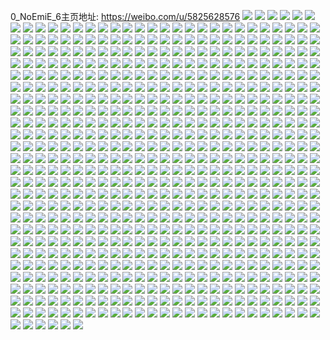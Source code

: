 0_NoEmiE_6主页地址: https://weibo.com/u/5825628576 
![](https://wx4.sinaimg.cn/mw2000/006mfK7ely1h8zhzrhjvtj31hc0u0dkz.jpg) 
![](https://wx4.sinaimg.cn/mw2000/006mfK7ely1h8z5u8vk5pj30ku0rs780.jpg) 
![](https://wx4.sinaimg.cn/mw2000/006mfK7ely1h8z5ubph14j31o0280e81.jpg) 
![](https://wx4.sinaimg.cn/mw2000/006mfK7ely1h8z5u8ieeyj32801o0u0x.jpg) 
![](https://wx4.sinaimg.cn/mw2000/006mfK7ely1h8z5udgyipj320y20y4qp.jpg) 
![](https://wx4.sinaimg.cn/mw2000/006mfK7ely1h8z5ugts6ij30zg0zgjyx.jpg) 
![](https://wx4.sinaimg.cn/mw2000/006mfK7ely1h8xktrzy4pj30o110twkz.jpg) 
![](https://wx4.sinaimg.cn/mw2000/006mfK7ely1h8wu4ruf8nj32c0340npe.jpg) 
![](https://wx4.sinaimg.cn/mw2000/006mfK7ely1h8wu5ng5psj32c02c0tso.jpg) 
![](https://wx4.sinaimg.cn/mw2000/006mfK7ely1h8nkj0133bj31yc0wiqv5.jpg) 
![](https://wx4.sinaimg.cn/mw2000/006mfK7ely1h8nkjrr3c5j30r40r4tej.jpg) 
![](https://wx4.sinaimg.cn/mw2000/006mfK7ely1h8it8z6ez3j32c02eakjm.jpg) 
![](https://wx4.sinaimg.cn/mw2000/006mfK7ely1h8it91ihqaj31sc1scnek.jpg) 
![](https://wx4.sinaimg.cn/mw2000/006mfK7ely1h8it9ndqf4j30wi0win52.jpg) 
![](https://wx4.sinaimg.cn/mw2000/006mfK7ely1h8gp04lkacj32801o07wi.jpg) 
![](https://wx4.sinaimg.cn/mw2000/006mfK7ely1h8glltunuej30zk0zktat.jpg) 
![](https://wx4.sinaimg.cn/mw2000/006mfK7ely1h8feumz5wrj31o01904qp.jpg) 
![](https://wx4.sinaimg.cn/mw2000/006mfK7ely1h8feuo996tj31o0190tmd.jpg) 
![](https://wx4.sinaimg.cn/mw2000/006mfK7ely1h8feup6khbj31o0190gtc.jpg) 
![](https://wx4.sinaimg.cn/mw2000/006mfK7ely1h8dyya1xndj31o0190apo.jpg) 
![](https://wx4.sinaimg.cn/mw2000/006mfK7ely1h8d5t8flqcj31yc0winpd.jpg) 
![](https://wx4.sinaimg.cn/mw2000/006mfK7ely1h8bv6tbkydj317e190afn.jpg) 
![](https://wx4.sinaimg.cn/mw2000/006mfK7ely1h8bv6kq8gcj312810cagm.jpg) 
![](https://wx4.sinaimg.cn/mw2000/006mfK7ely1h8a9298ogej32801o0e81.jpg) 
![](https://wx4.sinaimg.cn/mw2000/006mfK7ely1h8690nwjocj30wh0wywni.jpg) 
![](https://wx4.sinaimg.cn/mw2000/006mfK7ely1h8690oqidzj30wi0wjaiv.jpg) 
![](https://wx4.sinaimg.cn/mw2000/006mfK7ely1h8690quq6fj30wi0y6tex.jpg) 
![](https://wx4.sinaimg.cn/mw2000/006mfK7ely1h81inbpztmj32o02o0q55.jpg) 
![](https://wx4.sinaimg.cn/mw2000/006mfK7ely1h81io1msjej31o01o04kp.jpg) 
![](https://wx4.sinaimg.cn/mw2000/006mfK7ely1h81io33b95j31o01o0e1d.jpg) 
![](https://wx4.sinaimg.cn/mw2000/006mfK7ely1h7xtgsrznkj31321g3k1p.jpg) 
![](https://wx4.sinaimg.cn/mw2000/006mfK7ely1h7xtgvoisyj31o0190k8w.jpg) 
![](https://wx4.sinaimg.cn/mw2000/006mfK7ely1h7quh1cowyj30wi1ycb29.jpg) 
![](https://wx4.sinaimg.cn/mw2000/006mfK7ely1h7quhdip3mj32801o0b29.jpg) 
![](https://wx4.sinaimg.cn/mw2000/006mfK7ely1h7quhj4jygj31o0190n8f.jpg) 
![](https://wx4.sinaimg.cn/mw2000/006mfK7ely1h7quhl6xmjj31o0280b29.jpg) 
![](https://wx4.sinaimg.cn/mw2000/006mfK7ely1h7quhlp91bj30ku0rsq73.jpg) 
![](https://wx4.sinaimg.cn/mw2000/006mfK7ely1h7pjzcpzjfj30u00u03zd.jpg) 
![](https://wx4.sinaimg.cn/mw2000/006mfK7ely1h7laim47vej30wh17aam1.jpg) 
![](https://wx4.sinaimg.cn/mw2000/006mfK7ely1h7laive4rfj313o1j1kjl.jpg) 
![](https://wx4.sinaimg.cn/mw2000/006mfK7ely1h7hvwhsqyej30e80e8dhh.jpg) 
![](https://wx4.sinaimg.cn/mw2000/006mfK7ely1h7fmqzt34qj32c1343gru.jpg) 
![](https://wx4.sinaimg.cn/mw2000/006mfK7ely1h7fmqwkjgej325q341b2a.jpg) 
![](https://wx4.sinaimg.cn/mw2000/006mfK7ely1h7fmrbbmfzj32c1341b2a.jpg) 
![](https://wx4.sinaimg.cn/mw2000/006mfK7ely1h7fmrn8bubj32c1343n3u.jpg) 
![](https://wx4.sinaimg.cn/mw2000/006mfK7ely1h7avg2nshnj30u0142wid.jpg) 
![](https://wx4.sinaimg.cn/mw2000/006mfK7ely1h7avg26ktrj30u0142dge.jpg) 
![](https://wx4.sinaimg.cn/mw2000/006mfK7ely1h794m5zos3j30u01sxdjv.jpg) 
![](https://wx4.sinaimg.cn/mw2000/006mfK7ely1h78p0mf5l6j31yc0winpd.jpg) 
![](https://wx4.sinaimg.cn/mw2000/006mfK7ely1h78p6xnvnbj30u015wgmv.jpg) 
![](https://wx4.sinaimg.cn/mw2000/006mfK7ely1h78p5uws4wj30wi0v1tea.jpg) 
![](https://wx4.sinaimg.cn/mw2000/006mfK7ely1h6dgkx8l36j32dc1kwhdu.jpg) 
![](https://wx4.sinaimg.cn/mw2000/006mfK7ely1h6dgl1kb8xj32dc1kwkjm.jpg) 
![](https://wx4.sinaimg.cn/mw2000/006mfK7ely1h6dgl4z4k8j324f1kt7wi.jpg) 
![](https://wx4.sinaimg.cn/mw2000/006mfK7ely1h4x66l5aryj30sg0w00wl.jpg) 
![](https://wx4.sinaimg.cn/mw2000/006mfK7ely1h4x66lm8u4j30sg1c0n4l.jpg) 
![](https://wx4.sinaimg.cn/mw2000/006mfK7ely1h4x66kr29vj30sg1c0wml.jpg) 
![](https://wx4.sinaimg.cn/mw2000/006mfK7ely1h4x66n3utnj31400u0jyu.jpg) 
![](https://wx4.sinaimg.cn/mw2000/006mfK7egy1h47um9jddlj30dw0dwwfc.jpg) 
![](https://wx4.sinaimg.cn/mw2000/006mfK7ely1h140e75ot5j32c02c07wj.jpg) 
![](https://wx4.sinaimg.cn/mw2000/006mfK7ely1h140eldrlrj30u00u04ac.jpg) 
![](https://wx4.sinaimg.cn/mw2000/006mfK7ely1gxaa6j0zqoj33402c01kx.jpg) 
![](https://wx4.sinaimg.cn/mw2000/006mfK7ely1gxaa6o7ovbj33402c0kjo.jpg) 
![](https://wx4.sinaimg.cn/mw2000/006mfK7ely1gxaa6ri5usj33402c04qr.jpg) 
![](https://wx4.sinaimg.cn/mw2000/006mfK7ely1gxaa6toawjj32c0340npd.jpg) 
![](https://wx4.sinaimg.cn/mw2000/006mfK7ely1gxaa6yhm0mj32c0340qv5.jpg) 
![](https://wx4.sinaimg.cn/mw2000/006mfK7ely1gxaa6zrg7dj324k2graxj.jpg) 
![](https://wx4.sinaimg.cn/mw2000/006mfK7ely1gxaa7hww9yj33402c0qv8.jpg) 
![](https://wx4.sinaimg.cn/mw2000/006mfK7ely1gxaa7l5m11j32c0340qv5.jpg) 
![](https://wx4.sinaimg.cn/mw2000/006mfK7ely1gxaa7nitnoj32c02c01ky.jpg) 
![](https://wx4.sinaimg.cn/mw2000/006mfK7ely1gwzuvhaenej32c0340hdt.jpg) 
![](https://wx4.sinaimg.cn/mw2000/006mfK7ely1gwzuvl3gouj32c0340hdu.jpg) 
![](https://wx4.sinaimg.cn/mw2000/006mfK7ely1gwzuvmgp08j33402c0kj6.jpg) 
![](https://wx4.sinaimg.cn/mw2000/006mfK7ely1gwzuwarinrj32c02k6b29.jpg) 
![](https://wx4.sinaimg.cn/mw2000/006mfK7ely1gwzuwcem7mj31si29fe71.jpg) 
![](https://wx4.sinaimg.cn/mw2000/006mfK7ely1gwzuwel5ydj33402c0hdt.jpg) 
![](https://wx4.sinaimg.cn/mw2000/006mfK7ely1gwxfu8d5ajj33402c0hdt.jpg) 
![](https://wx4.sinaimg.cn/mw2000/006mfK7ely1gwxfublkanj33402c01ky.jpg) 
![](https://wx4.sinaimg.cn/mw2000/006mfK7ely1gwxfzc5z1qj32c02c07wh.jpg) 
![](https://wx4.sinaimg.cn/mw2000/006mfK7ely1gwv99f57xyj30sg3k0x6p.jpg) 
![](https://wx4.sinaimg.cn/mw2000/006mfK7ely1gwv99mkjz4j30sg2txe81.jpg) 
![](https://wx4.sinaimg.cn/mw2000/006mfK7ely1gwv99v6aamj30sg4no4qq.jpg) 
![](https://wx4.sinaimg.cn/mw2000/006mfK7ely1gwv9a40dp1j30sg40lnpd.jpg) 
![](https://wx4.sinaimg.cn/mw2000/006mfK7ely1gwv9a5bg8qj31sc1sc1hx.jpg) 
![](https://wx4.sinaimg.cn/mw2000/006mfK7ely1gwv9a69cusj31sc1sc7nb.jpg) 
![](https://wx4.sinaimg.cn/mw2000/006mfK7ely1gwv9a7qi89j30zg0zg11n.jpg) 
![](https://wx4.sinaimg.cn/mw2000/006mfK7ely1gwv9a97qd9j31sc2dsb29.jpg) 
![](https://wx4.sinaimg.cn/mw2000/006mfK7ely1gwv9a9zleij30h70pftd2.jpg) 
![](https://wx4.sinaimg.cn/mw2000/006mfK7ely1gwpii5e8s3j33402c0e4k.jpg) 
![](https://wx4.sinaimg.cn/mw2000/006mfK7ely1gwpii7wavjj33402c0npd.jpg) 
![](https://wx4.sinaimg.cn/mw2000/006mfK7ely1gwpiimeiw1j32c02n6npd.jpg) 
![](https://wx4.sinaimg.cn/mw2000/006mfK7ely1gwpiinxsuxj31o0280ngj.jpg) 
![](https://wx4.sinaimg.cn/mw2000/006mfK7ely1gwpiivt2x4j31o0280qv5.jpg) 
![](https://wx4.sinaimg.cn/mw2000/006mfK7ely1gwpiiyorg1j31o0280hdt.jpg) 
![](https://wx4.sinaimg.cn/mw2000/006mfK7ely1gwpiia6d6qj32c02bjnpd.jpg) 
![](https://wx4.sinaimg.cn/mw2000/006mfK7ely1gwpihyo47wj30n00tnqc0.jpg) 
![](https://wx4.sinaimg.cn/mw2000/006mfK7ely1gwpiidoc0nj33402c0kjl.jpg) 
![](https://wx4.sinaimg.cn/mw2000/006mfK7ely1gwpiiszdsgj31o0280qqo.jpg) 
![](https://wx4.sinaimg.cn/mw2000/006mfK7ely1gwpiigjp2sj33402c0npd.jpg) 
![](https://wx4.sinaimg.cn/mw2000/006mfK7ely1gwpiiia668j32c02l6b29.jpg) 
![](https://wx4.sinaimg.cn/mw2000/006mfK7ely1gwpiijrm44j31lh24n7o3.jpg) 
![](https://wx4.sinaimg.cn/mw2000/006mfK7ely1gwpiiqzju8j33402c0kjm.jpg) 
![](https://wx4.sinaimg.cn/mw2000/006mfK7ely1gwpii3e2bej32c02c07wh.jpg) 
![](https://wx4.sinaimg.cn/mw2000/006mfK7ely1gw7zzmq4ulj329i24c7wh.jpg) 
![](https://wx4.sinaimg.cn/mw2000/006mfK7ely1gw7zzqbgtqj33402c0qv6.jpg) 
![](https://wx4.sinaimg.cn/mw2000/006mfK7ely1gw7zzwd5soj32c0340hdu.jpg) 
![](https://wx4.sinaimg.cn/mw2000/006mfK7ely1gw8000txsjj32c0340x6p.jpg) 
![](https://wx4.sinaimg.cn/mw2000/006mfK7ely1gw8002qeelj32c02c0hdt.jpg) 
![](https://wx4.sinaimg.cn/mw2000/006mfK7ely1gw8004hvfbj331627b4qp.jpg) 
![](https://wx4.sinaimg.cn/mw2000/006mfK7ely1gw8007tzh5j32c0340u0x.jpg) 
![](https://wx4.sinaimg.cn/mw2000/006mfK7ely1gw8009kaqaj32c02c0hdt.jpg) 
![](https://wx4.sinaimg.cn/mw2000/006mfK7ely1gw800curexj32c0340e81.jpg) 
![](https://wx4.sinaimg.cn/mw2000/006mfK7ely1gw7zunc3y3j33402c01kx.jpg) 
![](https://wx4.sinaimg.cn/mw2000/006mfK7ely1gw7zurh61wj32c0340e82.jpg) 
![](https://wx4.sinaimg.cn/mw2000/006mfK7ely1gw7zuvjlqjj32c0340npe.jpg) 
![](https://wx4.sinaimg.cn/mw2000/006mfK7ely1gw7zuktpimj32v92c0qv5.jpg) 
![](https://wx4.sinaimg.cn/mw2000/006mfK7ely1gw7zuybzc7j32c0340b29.jpg) 
![](https://wx4.sinaimg.cn/mw2000/006mfK7ely1gw7zv4bn99j31xg1xghdt.jpg) 
![](https://wx4.sinaimg.cn/mw2000/006mfK7ely1gw7zvd2fgoj32c02c0x6p.jpg) 
![](https://wx4.sinaimg.cn/mw2000/006mfK7ely1gw7zvll26yj32942lkb2a.jpg) 
![](https://wx4.sinaimg.cn/mw2000/006mfK7ely1gw7zvz0uohj329v29v7wj.jpg) 
![](https://wx4.sinaimg.cn/mw2000/006mfK7ely1gw7zw1zm35j33402c0x6p.jpg) 
![](https://wx4.sinaimg.cn/mw2000/006mfK7ely1gw7zw4fkdej33402c0x6p.jpg) 
![](https://wx4.sinaimg.cn/mw2000/006mfK7ely1gw7zw6rmizj33402c0u0x.jpg) 
![](https://wx4.sinaimg.cn/mw2000/006mfK7ely1gw7zwc071ij32c0340npe.jpg) 
![](https://wx4.sinaimg.cn/mw2000/006mfK7ely1gw7zwdj2ewj32c02c0b29.jpg) 
![](https://wx4.sinaimg.cn/mw2000/006mfK7ely1gw7zwh06d5j32c0340e81.jpg) 
![](https://wx4.sinaimg.cn/mw2000/006mfK7ely1gw7zwiv9ryj32c02gthdt.jpg) 
![](https://wx4.sinaimg.cn/mw2000/006mfK7ely1gw7zwkze9tj32c02c3b29.jpg) 
![](https://wx4.sinaimg.cn/mw2000/006mfK7ely1gw7zwmnsjgj32c02c0b29.jpg) 
![](https://wx4.sinaimg.cn/mw2000/006mfK7ely1gvxbcfj57gj32c03401ky.jpg) 
![](https://wx4.sinaimg.cn/mw2000/006mfK7ely1gvxbcb6058j32c02c0u0x.jpg) 
![](https://wx4.sinaimg.cn/mw2000/006mfK7ely1gvxbch552aj32c02c0e81.jpg) 
![](https://wx4.sinaimg.cn/mw2000/006mfK7ely1gvxbcjkt7wj31g624n4qp.jpg) 
![](https://wx4.sinaimg.cn/mw2000/006mfK7ely1gvxbcm0iwlj32aj29fqv5.jpg) 
![](https://wx4.sinaimg.cn/mw2000/006mfK7ely1gvxbcnri00j33402c0e81.jpg) 
![](https://wx4.sinaimg.cn/mw2000/006mfK7ely1gvxbdb3hg1j33402c0e84.jpg) 
![](https://wx4.sinaimg.cn/mw2000/006mfK7ely1gvxbdgdqm4j33402c04qq.jpg) 
![](https://wx4.sinaimg.cn/mw2000/006mfK7ely1gvxbdhj661j32c02c04qp.jpg) 
![](https://wx4.sinaimg.cn/mw2000/006mfK7ely1gvxbdj1bwyj324n2mm7wh.jpg) 
![](https://wx4.sinaimg.cn/mw2000/006mfK7ely1gvxbdlzindj32c03401kx.jpg) 
![](https://wx4.sinaimg.cn/mw2000/006mfK7ely1gvxbdqhkl9j33402c0x6r.jpg) 
![](https://wx4.sinaimg.cn/mw2000/006mfK7ely1gvxbdvfdhkj32c03401kz.jpg) 
![](https://wx4.sinaimg.cn/mw2000/006mfK7ely1gvxbe0iskej32c0340npe.jpg) 
![](https://wx4.sinaimg.cn/mw2000/006mfK7ely1gvxbe3dg5wj33402c04qq.jpg) 
![](https://wx4.sinaimg.cn/mw2000/006mfK7ely1gvxbe5ciqrj32c02c01kx.jpg) 
![](https://wx4.sinaimg.cn/mw2000/006mfK7ely1gvxbe9xbfpj30n01dsdwv.jpg) 
![](https://wx4.sinaimg.cn/mw2000/006mfK7ely1gvokjudxk2j32c02c0u0x.jpg) 
![](https://wx4.sinaimg.cn/mw2000/006mfK7ely1gvokjwyzpaj63402c07wi02.jpg) 
![](https://wx4.sinaimg.cn/mw2000/006mfK7ely1gvokjz097hj63402c0hdt02.jpg) 
![](https://wx4.sinaimg.cn/mw2000/006mfK7ely1gvokk18v7xj62801o07wh02.jpg) 
![](https://wx4.sinaimg.cn/mw2000/006mfK7ely1gvokk2r8c1j62c0340b2902.jpg) 
![](https://wx4.sinaimg.cn/mw2000/006mfK7ely1gvokk62qmhj62c02c0e8202.jpg) 
![](https://wx4.sinaimg.cn/mw2000/006mfK7ely1gvokk8o4lqj62c02c0x6p02.jpg) 
![](https://wx4.sinaimg.cn/mw2000/006mfK7ely1gvokkaif0aj62c02c0e8102.jpg) 
![](https://wx4.sinaimg.cn/mw2000/006mfK7ely1gvokkcz85fj62c02c0u0x02.jpg) 
![](https://wx4.sinaimg.cn/mw2000/006mfK7ely1gvokkfwup1j62c02c0hdu02.jpg) 
![](https://wx4.sinaimg.cn/mw2000/006mfK7ely1gvokkje9czj62c02c0b2a02.jpg) 
![](https://wx4.sinaimg.cn/mw2000/006mfK7ely1gvokknolg6j62um2c0e8302.jpg) 
![](https://wx4.sinaimg.cn/mw2000/006mfK7ely1gvokjsehlkj31o01o04qp.jpg) 
![](https://wx4.sinaimg.cn/mw2000/006mfK7ely1gvokkpyu96j62c02c0kjl02.jpg) 
![](https://wx4.sinaimg.cn/mw2000/006mfK7ely1gvokkr5vxcj61851pqwzx02.jpg) 
![](https://wx4.sinaimg.cn/mw2000/006mfK7ely1gvokksuva4j61sc1sc4qp02.jpg) 
![](https://wx4.sinaimg.cn/mw2000/006mfK7ely1gvokku41epj60rz0rzwlv02.jpg) 
![](https://wx4.sinaimg.cn/mw2000/006mfK7ely1gvokkuuw12j60xr0xrwqo02.jpg) 
![](https://wx4.sinaimg.cn/mw2000/006mfK7ely1gvake7e8cgj32772r5hdu.jpg) 
![](https://wx4.sinaimg.cn/mw2000/006mfK7ely1gvake9se2aj60u01hc4qp02.jpg) 
![](https://wx4.sinaimg.cn/mw2000/006mfK7ely1gvakecgrc1j62c0340hdt02.jpg) 
![](https://wx4.sinaimg.cn/mw2000/006mfK7ely1gvakeemnwvj62c03404qp02.jpg) 
![](https://wx4.sinaimg.cn/mw2000/006mfK7ely1gvakelv37ij62151yn4qp02.jpg) 
![](https://wx4.sinaimg.cn/mw2000/006mfK7ely1gvakeoj1z6j32c0340e81.jpg) 
![](https://wx4.sinaimg.cn/mw2000/006mfK7ely1gvakexmnytj62c02ozb2c02.jpg) 
![](https://wx4.sinaimg.cn/mw2000/006mfK7ely1gvakf47ehrj62c0340kjm02.jpg) 
![](https://wx4.sinaimg.cn/mw2000/006mfK7ely1gvakf8i0nhj62c0340qv502.jpg) 
![](https://wx4.sinaimg.cn/mw2000/006mfK7ely1gvakfar6pkj32c02m81kx.jpg) 
![](https://wx4.sinaimg.cn/mw2000/006mfK7ely1gvakfet393j63402c0qv502.jpg) 
![](https://wx4.sinaimg.cn/mw2000/006mfK7ely1gvakfkc5r7j62c0340npe02.jpg) 
![](https://wx4.sinaimg.cn/mw2000/006mfK7ely1gvakekcrdrj62c0340hdu02.jpg) 
![](https://wx4.sinaimg.cn/mw2000/006mfK7ely1gvakfm1603j33402c0e81.jpg) 
![](https://wx4.sinaimg.cn/mw2000/006mfK7ely1gvakfol0poj63402c0u0x02.jpg) 
![](https://wx4.sinaimg.cn/mw2000/006mfK7ely1gvakfrfvz9j60u01hctiz02.jpg) 
![](https://wx4.sinaimg.cn/mw2000/006mfK7egy1gv873kwhsfj61sc1scb2902.jpg) 
![](https://wx4.sinaimg.cn/mw2000/006mfK7egy1gv874eqi2ij61sc2ds1kx02.jpg) 
![](https://wx4.sinaimg.cn/mw2000/006mfK7egy1gv874hm6nbj62c02pu1ky02.jpg) 
![](https://wx4.sinaimg.cn/mw2000/006mfK7egy1gv874j6ru7j61sc1scdz002.jpg) 
![](https://wx4.sinaimg.cn/mw2000/006mfK7egy1gv6i7joxstj62c02c0kjl02.jpg) 
![](https://wx4.sinaimg.cn/mw2000/006mfK7egy1guwpvkmmyaj612j1o0qkt02.jpg) 
![](https://wx4.sinaimg.cn/mw2000/006mfK7egy1gudz06u2l2j60sg59mb2b02.jpg) 
![](https://wx4.sinaimg.cn/mw2000/006mfK7egy1gudz0fac90j60sg5c0u0y02.jpg) 
![](https://wx4.sinaimg.cn/mw2000/006mfK7egy1gudyzzykgtj60sg58knpe02.jpg) 
![](https://wx4.sinaimg.cn/mw2000/006mfK7egy1gudz0mydhfj60sg64phdv02.jpg) 
![](https://wx4.sinaimg.cn/mw2000/006mfK7egy1gudz0te2khj60sg6bmb2a02.jpg) 
![](https://wx4.sinaimg.cn/mw2000/006mfK7egy1gudz0z1uq9j60sg667hdu02.jpg) 
![](https://wx4.sinaimg.cn/mw2000/006mfK7egy1gudz14g7mij60sg5p17wj02.jpg) 
![](https://wx4.sinaimg.cn/mw2000/006mfK7egy1gudz1b7xnzj60sg5znx6q02.jpg) 
![](https://wx4.sinaimg.cn/mw2000/006mfK7egy1gudz1foatqj60sg4cc7wi02.jpg) 
![](https://wx4.sinaimg.cn/mw2000/006mfK7egy1gu9r34ja6dj629z29z4qp02.jpg) 
![](https://wx4.sinaimg.cn/mw2000/006mfK7egy1gu79prx7w0j317o1ak4o6.jpg) 
![](https://wx4.sinaimg.cn/mw2000/006mfK7egy1gu3xtlv4kyj30ga340kho.jpg) 
![](https://wx4.sinaimg.cn/mw2000/006mfK7egy1gu3xtngg04j30fr340khv.jpg) 
![](https://wx4.sinaimg.cn/mw2000/006mfK7egy1gu3xvfshc7j30eu3404mp.jpg) 
![](https://wx4.sinaimg.cn/mw2000/006mfK7egy1gtt477uutsj317r1mce3j.jpg) 
![](https://wx4.sinaimg.cn/mw2000/006mfK7egy1gtt47l030jj31sc2dsnpe.jpg) 
![](https://wx4.sinaimg.cn/mw2000/006mfK7egy1gtt47d54yfj32ds1sgu0x.jpg) 
![](https://wx4.sinaimg.cn/mw2000/006mfK7egy1gtt47ffeaej32ds1sgx6p.jpg) 
![](https://wx4.sinaimg.cn/mw2000/006mfK7egy1gtt47m33zaj32c03407wh.jpg) 
![](https://wx4.sinaimg.cn/mw2000/006mfK7egy1gtt476z13uj32c02c01kx.jpg) 
![](https://wx4.sinaimg.cn/mw2000/006mfK7egy1gtt47gynt0j32c02w4x6p.jpg) 
![](https://wx4.sinaimg.cn/mw2000/006mfK7egy1gtt47hxb6fj30m90e4tb5.jpg) 
![](https://wx4.sinaimg.cn/mw2000/006mfK7egy1gtt47ja90qj32c0340qv5.jpg) 
![](https://wx4.sinaimg.cn/mw2000/006mfK7egy1gtjvv430g5j31sc1sc7wh.jpg) 
![](https://wx4.sinaimg.cn/mw2000/006mfK7egy1gtjvvpcbsdj321s21skjl.jpg) 
![](https://wx4.sinaimg.cn/mw2000/006mfK7egy1gtjvvmx67rj31sc1sc4qp.jpg) 
![](https://wx4.sinaimg.cn/mw2000/006mfK7egy1gtgpv3fv5nj30mz04vwel.jpg) 
![](https://wx4.sinaimg.cn/mw2000/006mfK7egy1gta5x3a5epj30u014042a.jpg) 
![](https://wx4.sinaimg.cn/mw2000/006mfK7egy1gs8sxardxej31400u0n6j.jpg) 
![](https://wx4.sinaimg.cn/mw2000/006mfK7egy1gs8sxbo1hzj314z0u0k06.jpg) 
![](https://wx4.sinaimg.cn/mw2000/006mfK7egy1gs8sxcaz69j30n010yaf4.jpg) 
![](https://wx4.sinaimg.cn/mw2000/006mfK7egy1gs8sxdaeogj31400u0ak1.jpg) 
![](https://wx4.sinaimg.cn/mw2000/006mfK7egy1gs8sxe7pdfj313m0u0gvi.jpg) 
![](https://wx4.sinaimg.cn/mw2000/006mfK7egy1gs8sxfc6mkj312h0u015z.jpg) 
![](https://wx4.sinaimg.cn/mw2000/006mfK7ely1grqndg5pcyj32yo1o07wh.jpg) 
![](https://wx4.sinaimg.cn/mw2000/006mfK7ely1grqndkz5wpj32yo1o0axj.jpg) 
![](https://wx4.sinaimg.cn/mw2000/006mfK7ely1grqndsyqdvj32c02c0b29.jpg) 
![](https://wx4.sinaimg.cn/mw2000/006mfK7ely1grqnduzy42j31hc0u0q7s.jpg) 
![](https://wx4.sinaimg.cn/mw2000/006mfK7ely1grqne7pl2lj30n00csabk.jpg) 
![](https://wx4.sinaimg.cn/mw2000/006mfK7ely1grqnedqx7oj32c02c04og.jpg) 
![](https://wx4.sinaimg.cn/mw2000/006mfK7ely1grqnd8g6naj32yo1o0kdl.jpg) 
![](https://wx4.sinaimg.cn/mw2000/006mfK7ely1grqndz4p4ej32yo1o0niv.jpg) 
![](https://wx4.sinaimg.cn/mw2000/006mfK7ely1grqne6o2ksj32c03407wh.jpg) 
![](https://wx4.sinaimg.cn/mw2000/006mfK7ely1grqner0ax9j32c02c0b2a.jpg) 
![](https://wx4.sinaimg.cn/mw2000/006mfK7ely1grqneyt3szj32c03407wh.jpg) 
![](https://wx4.sinaimg.cn/mw2000/006mfK7ely1grqej1u5ohj32uz2584i6.jpg) 
![](https://wx4.sinaimg.cn/mw2000/006mfK7ely1gro0f9u6eyj32c02c0npd.jpg) 
![](https://wx4.sinaimg.cn/mw2000/006mfK7ely1gro0ffuqu8j32c0340kjl.jpg) 
![](https://wx4.sinaimg.cn/mw2000/006mfK7ely1gro0fpz3sbj32c02c0qv9.jpg) 
![](https://wx4.sinaimg.cn/mw2000/006mfK7ely1gro0hlo1xzj33401r0nph.jpg) 
![](https://wx4.sinaimg.cn/mw2000/006mfK7ely1gro0gumbzmj32bk1pp1kz.jpg) 
![](https://wx4.sinaimg.cn/mw2000/006mfK7ely1gro0h1oztpj32c02c0kjl.jpg) 
![](https://wx4.sinaimg.cn/mw2000/006mfK7ely1gro0ftwlxwj32c02c07wi.jpg) 
![](https://wx4.sinaimg.cn/mw2000/006mfK7ely1gro0hp86ulj32c02c0x1r.jpg) 
![](https://wx4.sinaimg.cn/mw2000/006mfK7ely1gro0gdlsgmj32c02c0kjp.jpg) 
![](https://wx4.sinaimg.cn/mw2000/006mfK7ely1gro0g4ez6jj32c02tskjq.jpg) 
![](https://wx4.sinaimg.cn/mw2000/006mfK7ely1gro0f6xdrfj32c02c0qv6.jpg) 
![](https://wx4.sinaimg.cn/mw2000/006mfK7ely1gro0gp5tc3j32ts1lau12.jpg) 
![](https://wx4.sinaimg.cn/mw2000/006mfK7ely1gro0hsbc92j32c02c0192.jpg) 
![](https://wx4.sinaimg.cn/mw2000/006mfK7ely1gro0jyw3paj32yo1o0kjl.jpg) 
![](https://wx4.sinaimg.cn/mw2000/006mfK7ely1gro0kmiiggj33402c0npg.jpg) 
![](https://wx4.sinaimg.cn/mw2000/006mfK7ely1gro0leioc6j328l273hdx.jpg) 
![](https://wx4.sinaimg.cn/mw2000/006mfK7ely1grlny4lqlpj30mz0run24.jpg) 
![](https://wx4.sinaimg.cn/mw2000/006mfK7ely1grlny3gdyuj32c0340b29.jpg) 
![](https://wx4.sinaimg.cn/mw2000/006mfK7ely1grlnxztekcj32c027b4e9.jpg) 
![](https://wx4.sinaimg.cn/mw2000/006mfK7ely1grbato2n4wj30u00u0tdv.jpg) 
![](https://wx4.sinaimg.cn/mw2000/006mfK7ely1grbatpabr4j30u00u0wje.jpg) 
![](https://wx4.sinaimg.cn/mw2000/006mfK7ely1grbatppl1uj30u0140dsb.jpg) 
![](https://wx4.sinaimg.cn/mw2000/006mfK7ely1grbatmnp10j30u0140n6v.jpg) 
![](https://wx4.sinaimg.cn/mw2000/006mfK7ely1gr36o7sva0j30u00u0dnn.jpg) 
![](https://wx4.sinaimg.cn/mw2000/006mfK7ely1gr36o745v4j30u00u047g.jpg) 
![](https://wx4.sinaimg.cn/mw2000/006mfK7ely1gr36o8cjiij30u00u0wlv.jpg) 
![](https://wx4.sinaimg.cn/mw2000/006mfK7ely1gr36o9le3cj31400u07df.jpg) 
![](https://wx4.sinaimg.cn/mw2000/006mfK7ely1gr36oaz66qj30u00u0k2d.jpg) 
![](https://wx4.sinaimg.cn/mw2000/006mfK7ely1gr36oamykgj31400u0til.jpg) 
![](https://wx4.sinaimg.cn/mw2000/006mfK7ely1gr36od8j8bj31400u0doh.jpg) 
![](https://wx4.sinaimg.cn/mw2000/006mfK7ely1gr36odood2j31hc0u0aoh.jpg) 
![](https://wx4.sinaimg.cn/mw2000/006mfK7ely1gr36ocofeij31ds0n07wi.jpg) 
![](https://wx4.sinaimg.cn/mw2000/006mfK7ely1gqv0nvkz6qj30sg28p4bv.jpg) 
![](https://wx4.sinaimg.cn/mw2000/006mfK7ely1gqv0ocpz9wj30u010d462.jpg) 
![](https://wx4.sinaimg.cn/mw2000/006mfK7ely1gqv0nz7u06j30u010d0zy.jpg) 
![](https://wx4.sinaimg.cn/mw2000/006mfK7ely1gqv0nxvdsjj31sx0u0dw8.jpg) 
![](https://wx4.sinaimg.cn/mw2000/006mfK7ely1gqv0o9ny2aj30u0141x6q.jpg) 
![](https://wx4.sinaimg.cn/mw2000/006mfK7ely1gqv0ob6cnyj30u00u011r.jpg) 
![](https://wx4.sinaimg.cn/mw2000/006mfK7ely1gqv0ofqnh8j30sg2jcnmp.jpg) 
![](https://wx4.sinaimg.cn/mw2000/006mfK7ely1gqv0ohomovj30u01hcdx9.jpg) 
![](https://wx4.sinaimg.cn/mw2000/006mfK7ely1gqv0oiudtnj30u00u00zx.jpg) 
![](https://wx4.sinaimg.cn/mw2000/006mfK7ely1gqknils4a7j30u00u07c5.jpg) 
![](https://wx4.sinaimg.cn/mw2000/006mfK7ely1gqknius6kbj30u01407bh.jpg) 
![](https://wx4.sinaimg.cn/mw2000/006mfK7ely1gqknil8zyzj31910u07ff.jpg) 
![](https://wx4.sinaimg.cn/mw2000/006mfK7ely1gqknimhlhzj31910u04a8.jpg) 
![](https://wx4.sinaimg.cn/mw2000/006mfK7ely1gqknimwujdj31400u0wmd.jpg) 
![](https://wx4.sinaimg.cn/mw2000/006mfK7ely1gqkninjzdfj30u00u0k2p.jpg) 
![](https://wx4.sinaimg.cn/mw2000/006mfK7ely1gqknio6zbej30u0140wn7.jpg) 
![](https://wx4.sinaimg.cn/mw2000/006mfK7ely1gqkniovqsxj30u0140h0u.jpg) 
![](https://wx4.sinaimg.cn/mw2000/006mfK7ely1gqknir2385j30u0140wtu.jpg) 
![](https://wx4.sinaimg.cn/mw2000/006mfK7ely1gqknirrxgwj30u0140gzw.jpg) 
![](https://wx4.sinaimg.cn/mw2000/006mfK7ely1gqknit855pj30u0140gwj.jpg) 
![](https://wx4.sinaimg.cn/mw2000/006mfK7ely1gqkniu17nzj31400u0th8.jpg) 
![](https://wx4.sinaimg.cn/mw2000/006mfK7ely1gqkniuab4xj30n005xjs5.jpg) 
![](https://wx4.sinaimg.cn/mw2000/006mfK7ely1gq282c98clj30u014046c.jpg) 
![](https://wx4.sinaimg.cn/mw2000/006mfK7ely1gq282biswsj31400u0wv3.jpg) 
![](https://wx4.sinaimg.cn/mw2000/006mfK7ely1gq282do0gpj31400u0atc.jpg) 
![](https://wx4.sinaimg.cn/mw2000/006mfK7ely1gq282ednuuj31400u0k0i.jpg) 
![](https://wx4.sinaimg.cn/mw2000/006mfK7ely1gq282fed8oj31400u0qjt.jpg) 
![](https://wx4.sinaimg.cn/mw2000/006mfK7ely1gq282glq59j30u0140akj.jpg) 
![](https://wx4.sinaimg.cn/mw2000/006mfK7ely1gq282iwp38j31400u0dsd.jpg) 
![](https://wx4.sinaimg.cn/mw2000/006mfK7ely1gq282jxjk8j30u0140dqc.jpg) 
![](https://wx4.sinaimg.cn/mw2000/006mfK7ely1gq282i3cs8j30u0140qcf.jpg) 
![](https://wx4.sinaimg.cn/mw2000/006mfK7ely1gq12lfro52j32zl28vh7h.jpg) 
![](https://wx4.sinaimg.cn/mw2000/006mfK7ely1gq12ld63pnj33402c07wh.jpg) 
![](https://wx4.sinaimg.cn/mw2000/006mfK7ely1gprrsldsemj32c0340kjl.jpg) 
![](https://wx4.sinaimg.cn/mw2000/006mfK7ely1gprrspzaxfj32c03401ky.jpg) 
![](https://wx4.sinaimg.cn/mw2000/006mfK7ely1gprrst4edyj33402c0e77.jpg) 
![](https://wx4.sinaimg.cn/mw2000/006mfK7ely1gp93bsnbrvj30n05fikjm.jpg) 
![](https://wx4.sinaimg.cn/mw2000/006mfK7ely1gp93bv0hmaj30n0585u0x.jpg) 
![](https://wx4.sinaimg.cn/mw2000/006mfK7ely1gp93adkjc7j30n054nu0y.jpg) 
![](https://wx4.sinaimg.cn/mw2000/006mfK7ely1gp9364r922j30n043lhdt.jpg) 
![](https://wx4.sinaimg.cn/mw2000/006mfK7ely1gp9366qim3j30n03kf1kx.jpg) 
![](https://wx4.sinaimg.cn/mw2000/006mfK7ely1gp936flr0xj30n04nib2a.jpg) 
![](https://wx4.sinaimg.cn/mw2000/006mfK7ely1gp36eaxfukj30u00u0grq.jpg) 
![](https://wx4.sinaimg.cn/mw2000/006mfK7ely1gp36ebmwx0j30u00u0q8x.jpg) 
![](https://wx4.sinaimg.cn/mw2000/006mfK7ely1gp36ecrny4j31400u07cp.jpg) 
![](https://wx4.sinaimg.cn/mw2000/006mfK7ely1gp36ea8gl4j30u00u0q8f.jpg) 
![](https://wx4.sinaimg.cn/mw2000/006mfK7ely1gp36ee0j1ej30u0140qdy.jpg) 
![](https://wx4.sinaimg.cn/mw2000/006mfK7ely1gp165rbfc1j33402c0x6p.jpg) 
![](https://wx4.sinaimg.cn/mw2000/006mfK7ely1gp165w50ohj32c0340b2a.jpg) 
![](https://wx4.sinaimg.cn/mw2000/006mfK7ely1gp01l5o0nbj30u0140wu9.jpg) 
![](https://wx4.sinaimg.cn/mw2000/006mfK7ely1gp01l9bprgj30u0127k4b.jpg) 
![](https://wx4.sinaimg.cn/mw2000/006mfK7ely1gp01kzcqerj30u01407bv.jpg) 
![](https://wx4.sinaimg.cn/mw2000/006mfK7ely1gp01lc1q2bj30u0140k2o.jpg) 
![](https://wx4.sinaimg.cn/mw2000/006mfK7ely1gp01lf5e2gj30u0140ams.jpg) 
![](https://wx4.sinaimg.cn/mw2000/006mfK7ely1gp01lidc5zj30u0140qfq.jpg) 
![](https://wx4.sinaimg.cn/mw2000/006mfK7ely1goypc3wz8nj30n00cut9y.jpg) 
![](https://wx4.sinaimg.cn/mw2000/006mfK7ely1got39dtn2uj31400u0tp1.jpg) 
![](https://wx4.sinaimg.cn/mw2000/006mfK7ely1got2zzn1juj30u0140k63.jpg) 
![](https://wx4.sinaimg.cn/mw2000/006mfK7ely1got300ktmmj31400u0qf9.jpg) 
![](https://wx4.sinaimg.cn/mw2000/006mfK7ely1got301sopbj31400u04bc.jpg) 
![](https://wx4.sinaimg.cn/mw2000/006mfK7ely1got2ztxh1nj30u01407f7.jpg) 
![](https://wx4.sinaimg.cn/mw2000/006mfK7ely1got302qc6ij31400u015z.jpg) 
![](https://wx4.sinaimg.cn/mw2000/006mfK7ely1got305jyvnj30u00u0wl4.jpg) 
![](https://wx4.sinaimg.cn/mw2000/006mfK7ely1got303rozyj30u0140nb0.jpg) 
![](https://wx4.sinaimg.cn/mw2000/006mfK7ely1got2zvwww8j30u013faw3.jpg) 
![](https://wx4.sinaimg.cn/mw2000/006mfK7ely1goqqf6wkjwj31400u0462.jpg) 
![](https://wx4.sinaimg.cn/mw2000/006mfK7ely1goqqf7fblzj32c0340b29.jpg) 
![](https://wx4.sinaimg.cn/mw2000/006mfK7ely1goqqf5ax5jj325b1xab29.jpg) 
![](https://wx4.sinaimg.cn/mw2000/006mfK7ely1goqqfa5lg5j33402c0npf.jpg) 
![](https://wx4.sinaimg.cn/mw2000/006mfK7ely1godwi1hcivj33402c0b2a.jpg) 
![](https://wx4.sinaimg.cn/mw2000/006mfK7ely1godwi4mgg7j32d935snpd.jpg) 
![](https://wx4.sinaimg.cn/mw2000/006mfK7ely1godwibbsr8j322n2ze7wk.jpg) 
![](https://wx4.sinaimg.cn/mw2000/006mfK7ely1godwice5sej30u00yuqft.jpg) 
![](https://wx4.sinaimg.cn/mw2000/006mfK7ely1godwiknsfbj30wj0k07aq.jpg) 
![](https://wx4.sinaimg.cn/mw2000/006mfK7ely1godwid71shj30q20r5wog.jpg) 
![](https://wx4.sinaimg.cn/mw2000/006mfK7ely1godwigeqccj31tj2c04qq.jpg) 
![](https://wx4.sinaimg.cn/mw2000/006mfK7ely1godwhwufqrj30uf0zkgux.jpg) 
![](https://wx4.sinaimg.cn/mw2000/006mfK7ely1godwiiux4gj33402c07wh.jpg) 
![](https://wx4.sinaimg.cn/mw2000/006mfK7ely1godwin2f33j33402c01kx.jpg) 
![](https://wx4.sinaimg.cn/mw2000/006mfK7ely1gnocilaa15j32c02c0u0x.jpg) 
![](https://wx4.sinaimg.cn/mw2000/006mfK7ely1gnocinefbpj31o0280b29.jpg) 
![](https://wx4.sinaimg.cn/mw2000/006mfK7ely1gnocio9gi2j32801o0hdt.jpg) 
![](https://wx4.sinaimg.cn/mw2000/006mfK7ely1gnocikk3uxj31o02807wh.jpg) 
![](https://wx4.sinaimg.cn/mw2000/006mfK7ely1gnocip1el6j32801o0x6p.jpg) 
![](https://wx4.sinaimg.cn/mw2000/006mfK7ely1gnocj7y5xuj33402c04qq.jpg) 
![](https://wx4.sinaimg.cn/mw2000/006mfK7ely1gnocj8pjtxj31mc17rh7t.jpg) 
![](https://wx4.sinaimg.cn/mw2000/006mfK7ely1gnocj99zl1j32c0340b29.jpg) 
![](https://wx4.sinaimg.cn/mw2000/006mfK7ely1gnocjav4vjj32c02c0qv5.jpg) 
![](https://wx4.sinaimg.cn/mw2000/006mfK7ely1gm9rzd7nybj32c02c0twd.jpg) 
![](https://wx4.sinaimg.cn/mw2000/006mfK7ely1gm9s18nwz9j33402c01kx.jpg) 
![](https://wx4.sinaimg.cn/mw2000/006mfK7ely1gm9rzh7ep5j30zk0k044e.jpg) 
![](https://wx4.sinaimg.cn/mw2000/006mfK7ely1gm9rza0idbj32c02c07wh.jpg) 
![](https://wx4.sinaimg.cn/mw2000/006mfK7ely1gm9rznqo3uj31x31x34qp.jpg) 
![](https://wx4.sinaimg.cn/mw2000/006mfK7ely1gm9s1c0tc1j333z20q131.jpg) 
![](https://wx4.sinaimg.cn/mw2000/006mfK7ely1gm9rzteoqtj32801o01kx.jpg) 
![](https://wx4.sinaimg.cn/mw2000/006mfK7ely1gm9s05as5lj33402c0u0x.jpg) 
![](https://wx4.sinaimg.cn/mw2000/006mfK7ely1gm9s07rurwj3243243tgr.jpg) 
![](https://wx4.sinaimg.cn/mw2000/006mfK7ely1gm9s0fhh2sj33402c0b29.jpg) 
![](https://wx4.sinaimg.cn/mw2000/006mfK7ely1gm9s0or7zpj32yi27vb29.jpg) 
![](https://wx4.sinaimg.cn/mw2000/006mfK7ely1gm9s0u5wt1j33402c01d0.jpg) 
![](https://wx4.sinaimg.cn/mw2000/006mfK7ely1gm9s1478s1j32ds1scqv5.jpg) 
![](https://wx4.sinaimg.cn/mw2000/006mfK7egy1glvvsfvdqqj3309297aw9.jpg) 
![](https://wx4.sinaimg.cn/mw2000/006mfK7egy1glvvsj87x9j33402c01kx.jpg) 
![](https://wx4.sinaimg.cn/mw2000/006mfK7egy1glvvsmqcolj33402c0e81.jpg) 
![](https://wx4.sinaimg.cn/mw2000/006mfK7egy1glvvso7w20j30u00u0win.jpg) 
![](https://wx4.sinaimg.cn/mw2000/006mfK7egy1gltiynifnkj32tf242npd.jpg) 
![](https://wx4.sinaimg.cn/mw2000/006mfK7egy1gltiz2eazcj33402c0x4h.jpg) 
![](https://wx4.sinaimg.cn/mw2000/006mfK7egy1gltiznimbqj33402c0wrt.jpg) 
![](https://wx4.sinaimg.cn/mw2000/006mfK7egy1gltizqpe3oj33402c04qp.jpg) 
![](https://wx4.sinaimg.cn/mw2000/006mfK7egy1gltiztucphj33402c07wh.jpg) 
![](https://wx4.sinaimg.cn/mw2000/006mfK7egy1gltizw8kbaj32c0340k88.jpg) 
![](https://wx4.sinaimg.cn/mw2000/006mfK7egy1glsgjjmprfj32c02c07wh.jpg) 
![](https://wx4.sinaimg.cn/mw2000/006mfK7egy1glsgjojjlwj33402c0kjm.jpg) 
![](https://wx4.sinaimg.cn/mw2000/006mfK7egy1glsgjsuxiej33402c0npe.jpg) 
![](https://wx4.sinaimg.cn/mw2000/006mfK7egy1glsgjvvs6bj32ds1sckjl.jpg) 
![](https://wx4.sinaimg.cn/mw2000/006mfK7egy1glsgk061o8j33402c0kjm.jpg) 
![](https://wx4.sinaimg.cn/mw2000/006mfK7egy1glsgk1txrlj32c02c0an7.jpg) 
![](https://wx4.sinaimg.cn/mw2000/006mfK7egy1glr8m2nthcj33402c0kjl.jpg) 
![](https://wx4.sinaimg.cn/mw2000/006mfK7egy1glr8m7xkrrj32c02c04qq.jpg) 
![](https://wx4.sinaimg.cn/mw2000/006mfK7egy1glr8mdu3gjj32c0340hdu.jpg) 
![](https://wx4.sinaimg.cn/mw2000/006mfK7egy1glr8mikdvfj32932igqv5.jpg) 
![](https://wx4.sinaimg.cn/mw2000/006mfK7egy1glr8mqawjcj32c03407wj.jpg) 
![](https://wx4.sinaimg.cn/mw2000/006mfK7egy1glr8lz4dr1j32c02c0kjm.jpg) 
![](https://wx4.sinaimg.cn/mw2000/006mfK7egy1glr8mwcahjj33402c07wj.jpg) 
![](https://wx4.sinaimg.cn/mw2000/006mfK7ely1gk9fd60ilkj31400u00tf.jpg) 
![](https://wx4.sinaimg.cn/mw2000/006mfK7ely1gk1qucibjuj31400u0dr5.jpg) 
![](https://wx4.sinaimg.cn/mw2000/006mfK7ely1gk1qt24jbfj30n01bxasv.jpg) 
![](https://wx4.sinaimg.cn/mw2000/006mfK7ely1gk1qsxrp76j30n014u14q.jpg) 
![](https://wx4.sinaimg.cn/mw2000/006mfK7ely1gk1qsy9talj31400u047l.jpg) 
![](https://wx4.sinaimg.cn/mw2000/006mfK7ely1gk1qsz7r7yj31400u0n7j.jpg) 
![](https://wx4.sinaimg.cn/mw2000/006mfK7ely1gk1qt06ex6j31400u0gq6.jpg) 
![](https://wx4.sinaimg.cn/mw2000/006mfK7ely1gk1qt0s8nhj31400u044l.jpg) 
![](https://wx4.sinaimg.cn/mw2000/006mfK7ely1gk1qt1bz14j31400u0jxw.jpg) 
![](https://wx4.sinaimg.cn/mw2000/006mfK7ely1gk6d2lks8wj31400u0aoc.jpg) 
![](https://wx4.sinaimg.cn/mw2000/006mfK7ely1gk0kw5mpssj31400u0qdz.jpg) 
![](https://wx4.sinaimg.cn/mw2000/006mfK7ely1gk0kw71o5cj31400u0h4e.jpg) 
![](https://wx4.sinaimg.cn/mw2000/006mfK7ely1gk0kw8revmj30u01404g7.jpg) 
![](https://wx4.sinaimg.cn/mw2000/006mfK7ely1gk0kw7hzfrj30zk0k0guv.jpg) 
![](https://wx4.sinaimg.cn/mw2000/006mfK7ely1gk0kw83yphj31400u0tn1.jpg) 
![](https://wx4.sinaimg.cn/mw2000/006mfK7ely1gk0kw48f03j31400u0wpx.jpg) 
![](https://wx4.sinaimg.cn/mw2000/006mfK7ely1gk0kw9kdfnj31400u015a.jpg) 
![](https://wx4.sinaimg.cn/mw2000/006mfK7ely1gk0kwajhtcj30u01404na.jpg) 
![](https://wx4.sinaimg.cn/mw2000/006mfK7ely1gk0kwba23zj30u0140duq.jpg) 
![](https://wx4.sinaimg.cn/mw2000/006mfK7ely1gk0kwbzwscj31400u0187.jpg) 
![](https://wx4.sinaimg.cn/mw2000/006mfK7ely1gk0kwcmmmfj31400u0qjr.jpg) 
![](https://wx4.sinaimg.cn/mw2000/006mfK7ely1gk0kwddbfxj30u0140e45.jpg) 
![](https://wx4.sinaimg.cn/mw2000/006mfK7ely1gjyhdlg0b4j30u0140dpv.jpg) 
![](https://wx4.sinaimg.cn/mw2000/006mfK7ely1gjsts4mt8wj30n024oary.jpg) 
![](https://wx4.sinaimg.cn/mw2000/006mfK7ely1gjsts5qk1tj30n01x0qlc.jpg) 
![](https://wx4.sinaimg.cn/mw2000/006mfK7ely1gjsts6paa0j30n0149k57.jpg) 
![](https://wx4.sinaimg.cn/mw2000/006mfK7ely1gjsts7shhbj30n026le2u.jpg) 
![](https://wx4.sinaimg.cn/mw2000/006mfK7ely1gjsts3x8n0j30u0140jyu.jpg) 
![](https://wx4.sinaimg.cn/mw2000/006mfK7egy1gjkmjfpk0nj30n04h04qq.jpg) 
![](https://wx4.sinaimg.cn/mw2000/006mfK7egy1gjkmjgssvhj30n045jx6p.jpg) 
![](https://wx4.sinaimg.cn/mw2000/006mfK7egy1gjkmjit6mxj30n012uwsr.jpg) 
![](https://wx4.sinaimg.cn/mw2000/006mfK7egy1gjkmjhzck6j30n045iu0x.jpg) 
![](https://wx4.sinaimg.cn/mw2000/006mfK7egy1gjkmjk58twj30n032pe81.jpg) 
![](https://wx4.sinaimg.cn/mw2000/006mfK7egy1gjkmjlq1jbj30n033vhdt.jpg) 
![](https://wx4.sinaimg.cn/mw2000/006mfK7ely1gj937ovtjxj32o5201b29.jpg) 
![](https://wx4.sinaimg.cn/mw2000/006mfK7ely1gj937ldwzmj33402c0hdt.jpg) 
![](https://wx4.sinaimg.cn/mw2000/006mfK7ely1gj937rik04j33402c0e82.jpg) 
![](https://wx4.sinaimg.cn/mw2000/006mfK7ely1gj937tg50sj33402c0u0x.jpg) 
![](https://wx4.sinaimg.cn/mw2000/006mfK7ely1gj937wa8uij32c03404qp.jpg) 
![](https://wx4.sinaimg.cn/mw2000/006mfK7ely1gj9380o3xhj32wt26m7wi.jpg) 
![](https://wx4.sinaimg.cn/mw2000/006mfK7ely1gj9382okr9j33402c0wzn.jpg) 
![](https://wx4.sinaimg.cn/mw2000/006mfK7ely1gj93853hduj32c0340h0a.jpg) 
![](https://wx4.sinaimg.cn/mw2000/006mfK7ely1gj93873g7wj30u01hcwii.jpg) 
![](https://wx4.sinaimg.cn/mw2000/006mfK7ely1gj5ki2mb3aj30n01ds13y.jpg) 
![](https://wx4.sinaimg.cn/mw2000/006mfK7ely1gj5ki0tah6j31400u07bf.jpg) 
![](https://wx4.sinaimg.cn/mw2000/006mfK7ely1gj5ki37wplj30u00uun5i.jpg) 
![](https://wx4.sinaimg.cn/mw2000/006mfK7ely1gj5ki1mclcj30wo0u0gwx.jpg) 
![](https://wx4.sinaimg.cn/mw2000/006mfK7egy1gj4ec47dutj32c0340e81.jpg) 
![](https://wx4.sinaimg.cn/mw2000/006mfK7egy1gj4ec2ps17j32712enhdt.jpg) 
![](https://wx4.sinaimg.cn/mw2000/006mfK7egy1gj4ec62j11j31sc1sc4qp.jpg) 
![](https://wx4.sinaimg.cn/mw2000/006mfK7egy1gj4ec7477lj32c02c04pi.jpg) 
![](https://wx4.sinaimg.cn/mw2000/006mfK7egy1gj4ec95ursj32c03407wi.jpg) 
![](https://wx4.sinaimg.cn/mw2000/006mfK7egy1gj4ecbpzctj32c0340e82.jpg) 
![](https://wx4.sinaimg.cn/mw2000/006mfK7egy1gj4ecf5wmrj32c03401kz.jpg) 
![](https://wx4.sinaimg.cn/mw2000/006mfK7egy1gj4ecgrxo9j32lo1y8x6p.jpg) 
![](https://wx4.sinaimg.cn/mw2000/006mfK7egy1gj4ecieq53j33402c0qv5.jpg) 
![](https://wx4.sinaimg.cn/mw2000/006mfK7ely1gj3ae0whrjj30u00u0q8b.jpg) 
![](https://wx4.sinaimg.cn/mw2000/006mfK7ely1gj3ae1xnfzj31400u0dn2.jpg) 
![](https://wx4.sinaimg.cn/mw2000/006mfK7ely1gj3ae2lz9fj31400u0qbb.jpg) 
![](https://wx4.sinaimg.cn/mw2000/006mfK7ely1gj3ae30z66j30u01407f8.jpg) 
![](https://wx4.sinaimg.cn/mw2000/006mfK7ely1gj3ae0fiehj30u0140nbl.jpg) 
![](https://wx4.sinaimg.cn/mw2000/006mfK7ely1gj3ae3qtnrj30u014049q.jpg) 
![](https://wx4.sinaimg.cn/mw2000/006mfK7ely1gj2j2yhp9uj31400u07ah.jpg) 
![](https://wx4.sinaimg.cn/mw2000/006mfK7ely1gj2j2xq3l7j30u01400y6.jpg) 
![](https://wx4.sinaimg.cn/mw2000/006mfK7ely1gj2j31prrrj31400u0grj.jpg) 
![](https://wx4.sinaimg.cn/mw2000/006mfK7ely1gizi54i7lrj32c0340kjl.jpg) 
![](https://wx4.sinaimg.cn/mw2000/006mfK7ely1gizi78czafj32c0340npg.jpg) 
![](https://wx4.sinaimg.cn/mw2000/006mfK7ely1gizi866yy8j330x29g4qp.jpg) 
![](https://wx4.sinaimg.cn/mw2000/006mfK7ely1gizi42slm8j33402c0e81.jpg) 
![](https://wx4.sinaimg.cn/mw2000/006mfK7ely1gitpmpaeu8j321j2q1npe.jpg) 
![](https://wx4.sinaimg.cn/mw2000/006mfK7egy1gi3bjixs5tj33402c0b29.jpg) 
![](https://wx4.sinaimg.cn/mw2000/006mfK7egy1gi3bjhnebuj32c0340npd.jpg) 
![](https://wx4.sinaimg.cn/mw2000/006mfK7egy1gi3bjkx8q5j32c02c04qq.jpg) 
![](https://wx4.sinaimg.cn/mw2000/006mfK7egy1gi3bjll88gj31ei1eik2d.jpg) 
![](https://wx4.sinaimg.cn/mw2000/006mfK7egy1ghxgfmtsebj30yi0u147j.jpg) 
![](https://wx4.sinaimg.cn/mw2000/006mfK7egy1ghxgfnbijnj30yi0nfgwa.jpg) 
![](https://wx4.sinaimg.cn/mw2000/006mfK7egy1ghxgfnt0tmj30yi0mxn8i.jpg) 
![](https://wx4.sinaimg.cn/mw2000/006mfK7egy1ghxgfodg02j30yi0nm12t.jpg) 
![](https://wx4.sinaimg.cn/mw2000/006mfK7egy1ghxgfxpnikj32rc24zkjn.jpg) 
![](https://wx4.sinaimg.cn/mw2000/006mfK7egy1ghxgfpuo8sj32rj24ahdu.jpg) 
![](https://wx4.sinaimg.cn/mw2000/006mfK7egy1ghxgfrhwacj33402c0x6q.jpg) 
![](https://wx4.sinaimg.cn/mw2000/006mfK7egy1ghxgftewnsj32c0340u0z.jpg) 
![](https://wx4.sinaimg.cn/mw2000/006mfK7egy1ghxgfuehcfj30yb0ndjzt.jpg) 
![](https://wx4.sinaimg.cn/mw2000/006mfK7egy1ghxgfuxu6tj30yi15unat.jpg) 
![](https://wx4.sinaimg.cn/mw2000/006mfK7egy1ghxgfvkibrj30qi14hdrj.jpg) 
![](https://wx4.sinaimg.cn/mw2000/006mfK7egy1ghxgfw23wgj30yi0ue475.jpg) 
![](https://wx4.sinaimg.cn/mw2000/006mfK7egy1ghswni7y2uj32c0340npf.jpg) 
![](https://wx4.sinaimg.cn/mw2000/006mfK7egy1ghswnlt4enj33402c07wk.jpg) 
![](https://wx4.sinaimg.cn/mw2000/006mfK7ely1ggqu3ijq7oj32s9215u0y.jpg) 
![](https://wx4.sinaimg.cn/mw2000/006mfK7ely1ggqu3d1gfgj32c02c0wvh.jpg) 
![](https://wx4.sinaimg.cn/mw2000/006mfK7ely1ggqu3emazfj33402c04qp.jpg) 
![](https://wx4.sinaimg.cn/mw2000/006mfK7ely1ggqu3kj811j33402c07wh.jpg) 
![](https://wx4.sinaimg.cn/mw2000/006mfK7ely1ggqu3m8cwwj30rs2q94qp.jpg) 
![](https://wx4.sinaimg.cn/mw2000/006mfK7ely1ggqu3fnejfj30y60u3tgq.jpg) 
![](https://wx4.sinaimg.cn/mw2000/006mfK7ely1ggqu3njyypj32zw28x4qq.jpg) 
![](https://wx4.sinaimg.cn/mw2000/006mfK7ely1ggqu3bwjk2j30rs1qix5r.jpg) 
![](https://wx4.sinaimg.cn/mw2000/006mfK7ely1ggqu3oqwfxj30rs1qi1kx.jpg) 
![](https://wx4.sinaimg.cn/mw2000/006mfK7ely1ggqu3pb9jzj30rs157h40.jpg) 
![](https://wx4.sinaimg.cn/mw2000/006mfK7ely1ggqu3q78ldj30rs1k1tsd.jpg) 
![](https://wx4.sinaimg.cn/mw2000/006mfK7ely1ggqu3qzehmj30rs1ssx5j.jpg) 
![](https://wx4.sinaimg.cn/mw2000/006mfK7egy1ggf0bj495rj30rs4rphdu.jpg) 
![](https://wx4.sinaimg.cn/mw2000/006mfK7egy1ggf0blclcaj32tc240hdu.jpg) 
![](https://wx4.sinaimg.cn/mw2000/006mfK7egy1ggf0blxu2hj31na18gjvk.jpg) 
![](https://wx4.sinaimg.cn/mw2000/006mfK7egy1ggf0bn4j1dj32c02c0hdt.jpg) 
![](https://wx4.sinaimg.cn/mw2000/006mfK7egy1ggf0buhbthj3292292hdt.jpg) 
![](https://wx4.sinaimg.cn/mw2000/006mfK7egy1ggf0bv2r9zj31900u07d0.jpg) 
![](https://wx4.sinaimg.cn/mw2000/006mfK7egy1ggf0bwx4nhj32c02c0hdt.jpg) 
![](https://wx4.sinaimg.cn/mw2000/006mfK7egy1ggf0bzcffej31hc1hc7wh.jpg) 
![](https://wx4.sinaimg.cn/mw2000/006mfK7egy1ggf0c1qy2ej324k24k4qp.jpg) 
![](https://wx4.sinaimg.cn/mw2000/006mfK7egy1ggd1zq3ky7j32yo1o01kx.jpg) 
![](https://wx4.sinaimg.cn/mw2000/006mfK7egy1ggd1zwmmy1j33402c0qv5.jpg) 
![](https://wx4.sinaimg.cn/mw2000/006mfK7egy1ggd200jey7j31r42pbe81.jpg) 
![](https://wx4.sinaimg.cn/mw2000/006mfK7egy1ggd206qug5j32c02c04qq.jpg) 
![](https://wx4.sinaimg.cn/mw2000/006mfK7egy1ggao5f7pgcj32w8268b2a.jpg) 
![](https://wx4.sinaimg.cn/mw2000/006mfK7egy1ggao5m0g5hj33402c07wj.jpg) 
![](https://wx4.sinaimg.cn/mw2000/006mfK7egy1ggao5re02lj33402c0x6p.jpg) 
![](https://wx4.sinaimg.cn/mw2000/006mfK7egy1ggao5xgaqrj33402c01ky.jpg) 
![](https://wx4.sinaimg.cn/mw2000/006mfK7egy1ggao61cxyaj32w3262x6p.jpg) 
![](https://wx4.sinaimg.cn/mw2000/006mfK7egy1ggao59jyqmj32ow25ekjl.jpg) 
![](https://wx4.sinaimg.cn/mw2000/006mfK7egy1gg8fgsol25j30yi0vtgua.jpg) 
![](https://wx4.sinaimg.cn/mw2000/006mfK7egy1gg8fgtji9kj30ya15iak5.jpg) 
![](https://wx4.sinaimg.cn/mw2000/006mfK7egy1gg8fguiajgj30xe0u27b6.jpg) 
![](https://wx4.sinaimg.cn/mw2000/006mfK7egy1gg8fgvsjxnj30u0140woe.jpg) 
![](https://wx4.sinaimg.cn/mw2000/006mfK7egy1gg8fhb7559j32d71kwkjl.jpg) 
![](https://wx4.sinaimg.cn/mw2000/006mfK7egy1gg8fhnhuupj30yi1pcu10.jpg) 
![](https://wx4.sinaimg.cn/mw2000/006mfK7egy1gg8fh0dqfhj330a296x6p.jpg) 
![](https://wx4.sinaimg.cn/mw2000/006mfK7egy1gg8fh1dn3aj30zk0k0agw.jpg) 
![](https://wx4.sinaimg.cn/mw2000/006mfK7egy1gg8fh4tanaj33402c01kx.jpg) 
![](https://wx4.sinaimg.cn/mw2000/006mfK7egy1gg8fgrvh3fj31400u0dt0.jpg) 
![](https://wx4.sinaimg.cn/mw2000/006mfK7egy1gg8fh8prnxj31400u07h0.jpg) 
![](https://wx4.sinaimg.cn/mw2000/006mfK7egy1gg8fhcwb0lj32c02c01ed.jpg) 
![](https://wx4.sinaimg.cn/mw2000/006mfK7egy1gg79hra6xpj322f1x7b29.jpg) 
![](https://wx4.sinaimg.cn/mw2000/006mfK7egy1gg79hvclv3j3264264kjl.jpg) 
![](https://wx4.sinaimg.cn/mw2000/006mfK7egy1gg79hxl0onj32c02c0k97.jpg) 
![](https://wx4.sinaimg.cn/mw2000/006mfK7egy1gg79i0oydsj33402c0e25.jpg) 
![](https://wx4.sinaimg.cn/mw2000/006mfK7egy1gg79i3hg8nj30rs112as8.jpg) 
![](https://wx4.sinaimg.cn/mw2000/006mfK7egy1gg79i52lz7j31mc17rqk5.jpg) 
![](https://wx4.sinaimg.cn/mw2000/006mfK7egy1gg63xtd9onj32c02c07lq.jpg) 
![](https://wx4.sinaimg.cn/mw2000/006mfK7egy1gg63xxy9aij33402c0kjl.jpg) 
![](https://wx4.sinaimg.cn/mw2000/006mfK7egy1gg63y37t0sj32c0340kjl.jpg) 
![](https://wx4.sinaimg.cn/mw2000/006mfK7egy1gg63y7bin3j32ds1sg7wh.jpg) 
![](https://wx4.sinaimg.cn/mw2000/006mfK7egy1gg63y8wrx5j30yi0yg4a7.jpg) 
![](https://wx4.sinaimg.cn/mw2000/006mfK7egy1gg63xpt1kuj32dc1kwx6r.jpg) 
![](https://wx4.sinaimg.cn/mw2000/006mfK7egy1gg63ya26muj30pn12htej.jpg) 
![](https://wx4.sinaimg.cn/mw2000/006mfK7egy1gg63ybvgs2j32c02c0qm1.jpg) 
![](https://wx4.sinaimg.cn/mw2000/006mfK7egy1gg63yk7zssj30yi1pcnpf.jpg) 
![](https://wx4.sinaimg.cn/mw2000/006mfK7egy1gg0c7kj9yvj30k90migru.jpg) 
![](https://wx4.sinaimg.cn/mw2000/006mfK7egy1gg0c7p9sxej32c02c04qp.jpg) 
![](https://wx4.sinaimg.cn/mw2000/006mfK7egy1gfr2w1cml1j33402c0b29.jpg) 
![](https://wx4.sinaimg.cn/mw2000/006mfK7egy1gfr2w721d4j32c0340npe.jpg) 
![](https://wx4.sinaimg.cn/mw2000/006mfK7egy1gfr2wl5xv4j33402c04qq.jpg) 
![](https://wx4.sinaimg.cn/mw2000/006mfK7egy1gfr2w9a2q8j31kz1z84jx.jpg) 
![](https://wx4.sinaimg.cn/mw2000/006mfK7egy1gfr2wb9sr3j31kz1z8tte.jpg) 
![](https://wx4.sinaimg.cn/mw2000/006mfK7egy1gfr2we7lwaj30yi0xm7ep.jpg) 
![](https://wx4.sinaimg.cn/mw2000/006mfK7egy1gfr2wd0qsej30yi12k49n.jpg) 
![](https://wx4.sinaimg.cn/mw2000/006mfK7egy1gfr2vwlyrgj33402c07wi.jpg) 
![](https://wx4.sinaimg.cn/mw2000/006mfK7egy1gfr2wmjrf4j30yi0xmwq0.jpg) 
![](https://wx4.sinaimg.cn/mw2000/006mfK7egy1gfc1fut5k7j32c02c0tdz.jpg) 
![](https://wx4.sinaimg.cn/mw2000/006mfK7egy1gfc20hmvkkj32c02c01kx.jpg) 
![](https://wx4.sinaimg.cn/mw2000/006mfK7egy1gdy3a8626oj32c02c0npd.jpg) 
![](https://wx4.sinaimg.cn/mw2000/006mfK7egy1gdy3aexyp2j3286286e81.jpg) 
![](https://wx4.sinaimg.cn/mw2000/006mfK7egy1gdy3aqbnh2j324e24eb2a.jpg) 
![](https://wx4.sinaimg.cn/mw2000/006mfK7egy1gdy3b261fej32862864qq.jpg) 
![](https://wx4.sinaimg.cn/mw2000/006mfK7egy1gdy3bb4odrj32c02c07wi.jpg) 
![](https://wx4.sinaimg.cn/mw2000/006mfK7egy1gdy3bg1ryoj3218218b29.jpg) 
![](https://wx4.sinaimg.cn/mw2000/006mfK7egy1gdy3bnq42hj327o27ohdu.jpg) 
![](https://wx4.sinaimg.cn/mw2000/006mfK7egy1gdy3bpb23jj31ei1eitkj.jpg) 
![](https://wx4.sinaimg.cn/mw2000/006mfK7egy1gdy3bwotycj32c02c0x6p.jpg) 
![](https://wx4.sinaimg.cn/mw2000/006mfK7egy1gdy3a0ac13j32c02c07wi.jpg) 
![](https://wx4.sinaimg.cn/mw2000/006mfK7egy1gdy3c3zvwvj32c02c0hdt.jpg) 
![](https://wx4.sinaimg.cn/mw2000/006mfK7egy1gdy3cdbp3ej32262244qq.jpg) 
![](https://wx4.sinaimg.cn/mw2000/006mfK7egy1gdy3ckgzctj32c02c0qv5.jpg) 
![](https://wx4.sinaimg.cn/mw2000/006mfK7egy1gdgyl4l5h2j32c03404qt.jpg) 
![](https://wx4.sinaimg.cn/mw2000/006mfK7egy1gdgyk9b4b0j31ei1eiu0x.jpg) 
![](https://wx4.sinaimg.cn/mw2000/006mfK7egy1gdgykj0wppj32c02c0x6r.jpg) 
![](https://wx4.sinaimg.cn/mw2000/006mfK7egy1gdgyktnc4kj32c02c0b2b.jpg) 
![](https://wx4.sinaimg.cn/mw2000/006mfK7egy1gdgykx9gwqj32c02c0u0x.jpg) 
![](https://wx4.sinaimg.cn/mw2000/006mfK7egy1gdgyk50772j32c02c0b2c.jpg) 
![](https://wx4.sinaimg.cn/mw2000/006mfK7egy1gd2ztov7wxj32c02c0e83.jpg) 
![](https://wx4.sinaimg.cn/mw2000/006mfK7egy1gd2zv24fqyj32c02c0qv6.jpg) 
![](https://wx4.sinaimg.cn/mw2000/006mfK7egy1gd2zv3ex4aj30rs1suhdt.jpg) 
![](https://wx4.sinaimg.cn/mw2000/006mfK7egy1gd2ztqlqu0j30tz125amk.jpg) 
![](https://wx4.sinaimg.cn/mw2000/006mfK7egy1gd2ztr7k22j30u00u0447.jpg) 
![](https://wx4.sinaimg.cn/mw2000/006mfK7egy1gd2zuguhmxj30u0140dmp.jpg) 
![](https://wx4.sinaimg.cn/mw2000/006mfK7egy1gcuv89xowqj33402c04qp.jpg) 
![](https://wx4.sinaimg.cn/mw2000/006mfK7egy1gcuv8biohcj33402c0b2a.jpg) 
![](https://wx4.sinaimg.cn/mw2000/006mfK7egy1gcuv8ec1udj32c03404qs.jpg) 
![](https://wx4.sinaimg.cn/mw2000/006mfK7egy1gcuv8g0vq1j32c02c04qq.jpg) 
![](https://wx4.sinaimg.cn/mw2000/006mfK7egy1gcuv8q0skzj32c02c07wh.jpg) 
![](https://wx4.sinaimg.cn/mw2000/006mfK7egy1gcuv8ti8iwj32c0340u0z.jpg) 
![](https://wx4.sinaimg.cn/mw2000/006mfK7egy1gcuv8rju0ij33402c0qv6.jpg) 
![](https://wx4.sinaimg.cn/mw2000/006mfK7egy1gcuv892ef3j30rs334hdt.jpg) 
![](https://wx4.sinaimg.cn/mw2000/006mfK7egy1gcuv8gpxtoj30rs2231e9.jpg) 
![](https://wx4.sinaimg.cn/mw2000/006mfK7egy1gctlle4dwcj30u0140wuu.jpg) 
![](https://wx4.sinaimg.cn/mw2000/006mfK7egy1gbp8c0g03gj32c02c0b2a.jpg) 
![](https://wx4.sinaimg.cn/mw2000/006mfK7egy1gbp8c40lmgj32c02c0kjm.jpg) 
![](https://wx4.sinaimg.cn/mw2000/006mfK7egy1gbp8bxa8ouj32c02c0npf.jpg) 
![](https://wx4.sinaimg.cn/mw2000/006mfK7egy1gbp8c9adhyj32c02c0u0z.jpg) 
![](https://wx4.sinaimg.cn/mw2000/006mfK7egy1gbdu5rhkr0j32c02c0b2b.jpg) 
![](https://wx4.sinaimg.cn/mw2000/006mfK7egy1gbdu5kugouj32ae2931kz.jpg) 
![](https://wx4.sinaimg.cn/mw2000/006mfK7egy1gbdu5g4hkaj32c0204hdv.jpg) 
![](https://wx4.sinaimg.cn/mw2000/006mfK7egy1gbdu65enahj32c02c07wj.jpg) 
![](https://wx4.sinaimg.cn/mw2000/006mfK7egy1gbdu5yqfexj32c0340u0z.jpg) 
![](https://wx4.sinaimg.cn/mw2000/006mfK7egy1gbdu6aearqj32c02c0npe.jpg) 
![](https://wx4.sinaimg.cn/mw2000/006mfK7egy1gbdu6stlu6j32c01vke82.jpg) 
![](https://wx4.sinaimg.cn/mw2000/006mfK7egy1gbdu6i2vtpj32bs2qqnpg.jpg) 
![](https://wx4.sinaimg.cn/mw2000/006mfK7egy1gbdu6obvvwj32c02c0kjn.jpg) 
![](https://wx4.sinaimg.cn/mw2000/006mfK7egy1gacj7z9bzqj32c02c0e83.jpg) 
![](https://wx4.sinaimg.cn/mw2000/006mfK7egy1gacj84qjd2j32c02c07wj.jpg) 
![](https://wx4.sinaimg.cn/mw2000/006mfK7egy1gacj8avcuuj32c02c0hdv.jpg) 
![](https://wx4.sinaimg.cn/mw2000/006mfK7egy1gacj8jwo5jj33402c0b2d.jpg) 
![](https://wx4.sinaimg.cn/mw2000/006mfK7egy1gacj8qk1ccj329a29akjn.jpg) 
![](https://wx4.sinaimg.cn/mw2000/006mfK7egy1gaaav9e25dj32c02c0b2b.jpg) 
![](https://wx4.sinaimg.cn/mw2000/006mfK7egy1gaaav514cbj32c02c04qs.jpg) 
![](https://wx4.sinaimg.cn/mw2000/006mfK7egy1gaaavocdswj32c02c0qv7.jpg) 
![](https://wx4.sinaimg.cn/mw2000/006mfK7egy1gaaavu4m2mj32c02c07wj.jpg) 
![](https://wx4.sinaimg.cn/mw2000/006mfK7egy1gaaavl96o0j32c02c0qv6.jpg) 
![](https://wx4.sinaimg.cn/mw2000/006mfK7egy1gaaavivkmaj32c02c0x6r.jpg) 
![](https://wx4.sinaimg.cn/mw2000/006mfK7egy1gaaavrh21tj32c02c01kz.jpg) 
![](https://wx4.sinaimg.cn/mw2000/006mfK7egy1gaaavevnmdj32c02c0e83.jpg) 
![](https://wx4.sinaimg.cn/mw2000/006mfK7egy1gaaavcfl0tj32c02c07wj.jpg) 
![](https://wx4.sinaimg.cn/mw2000/006mfK7ely1g9pr523gf5j32c03404qu.jpg) 
![](https://wx4.sinaimg.cn/mw2000/006mfK7ely1g9pr567iabj31es1e8b29.jpg) 
![](https://wx4.sinaimg.cn/mw2000/006mfK7ely1g9pr59p0axj31ei1eie81.jpg) 
![](https://wx4.sinaimg.cn/mw2000/006mfK7ely1g9pr5idw5cj32c0340kjo.jpg) 
![](https://wx4.sinaimg.cn/mw2000/006mfK7ely1g9pr5pjq9nj33402c0e83.jpg) 
![](https://wx4.sinaimg.cn/mw2000/006mfK7ely1g9pr5zbyzqj32c02c01l0.jpg) 
![](https://wx4.sinaimg.cn/mw2000/006mfK7ely1g9pr6dablqj32c02c04qs.jpg) 
![](https://wx4.sinaimg.cn/mw2000/006mfK7ely1g9pr6o4htpj33402c0e85.jpg) 
![](https://wx4.sinaimg.cn/mw2000/006mfK7ely1g9pr64qzzyj32c0340hdu.jpg) 
![](https://wx4.sinaimg.cn/mw2000/006mfK7ely1g91ekr11h8j30u00u0tgm.jpg) 
![](https://wx4.sinaimg.cn/mw2000/006mfK7ely1g91eksexo7j30u01400yn.jpg) 
![](https://wx4.sinaimg.cn/mw2000/006mfK7ely1g91ekqcbjlj30u0140wlz.jpg) 
![](https://wx4.sinaimg.cn/mw2000/006mfK7egy1g5mobpwevoj31400u0tfj.jpg) 
![](https://wx4.sinaimg.cn/mw2000/006mfK7egy1g5mobrdmdcj31400u0am0.jpg) 
![](https://wx4.sinaimg.cn/mw2000/006mfK7egy1g5mobt75hzj31400u0aik.jpg) 
![](https://wx4.sinaimg.cn/mw2000/006mfK7egy1g5mobvx7bxj31400u0gyk.jpg) 
![](https://wx4.sinaimg.cn/mw2000/006mfK7egy1g5moby6qkdj31400u044t.jpg) 
![](https://wx4.sinaimg.cn/mw2000/006mfK7egy1g5moc0ifp1j31400u079j.jpg) 
![](https://wx4.sinaimg.cn/mw2000/006mfK7egy1g4nxnt2b53j32n72c0npg.jpg) 
![](https://wx4.sinaimg.cn/mw2000/006mfK7egy1g4nxnv035qj31mc17q7wh.jpg) 
![](https://wx4.sinaimg.cn/mw2000/006mfK7egy1g4nxo30yfjj33402c0qv8.jpg) 
![](https://wx4.sinaimg.cn/mw2000/006mfK7egy1g4nxo6au06j33402c01kz.jpg) 
![](https://wx4.sinaimg.cn/mw2000/006mfK7egy1g4nxo99yrmj33402c0e84.jpg) 
![](https://wx4.sinaimg.cn/mw2000/006mfK7egy1g4nxnjvbxjj33402c0npf.jpg) 
![](https://wx4.sinaimg.cn/mw2000/006mfK7egy1g4nxodp5rqj33402c0e82.jpg) 
![](https://wx4.sinaimg.cn/mw2000/006mfK7egy1g4nxog08ezj31400u0n5v.jpg) 
![](https://wx4.sinaimg.cn/mw2000/006mfK7egy1g4nxogregvj31400u0ajg.jpg) 
